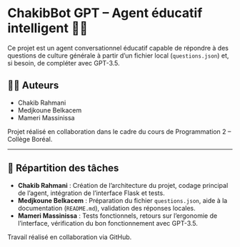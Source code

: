 # ChakibBot GPT – Agent éducatif intelligent 🤖📘

Ce projet est un agent conversationnel éducatif capable de répondre à des questions de culture générale à partir d’un fichier local (`questions.json`) et, si besoin, de compléter avec GPT-3.5.

## 👨‍💻 Auteurs

- Chakib Rahmani  
- Medjkoune Belkacem  
- Mameri Massinissa  

Projet réalisé en collaboration dans le cadre du cours de Programmation 2 – Collège Boréal.

---

## 👥 Répartition des tâches

- **Chakib Rahmani** : Création de l’architecture du projet, codage principal de l’agent, intégration de l’interface Flask et tests.
- **Medjkoune Belkacem** : Préparation du fichier `questions.json`, aide à la documentation (`README.md`), validation des réponses locales.
- **Mameri Massinissa** : Tests fonctionnels, retours sur l’ergonomie de l’interface, vérification du bon fonctionnement avec GPT-3.5.

Travail réalisé en collaboration via GitHub.
